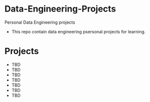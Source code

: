 # Data-Engineering-Projects
Personal Data Engineering projects
- This repo contain data engineering psersonal projects for learning.

# Projects
- TBD
- TBD
- TBD
- TBD
- TBD
- TBD
- TBD
